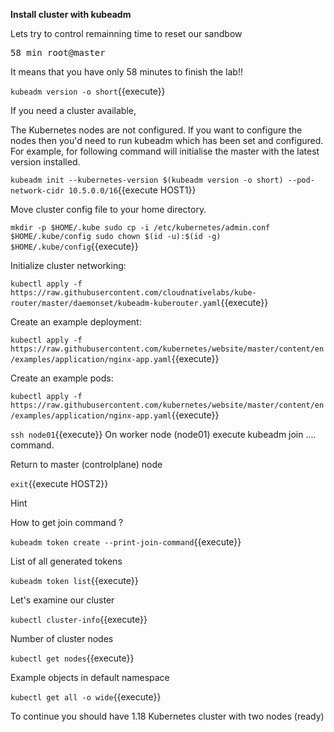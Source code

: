 **Install cluster with kubeadm** 

Lets try to control remainning time to reset our sandbow

<pre>
58 min root@master
</pre>

It means that you have only 58 minutes to finish the lab!!


`kubeadm version -o short`{{execute}}


If you need a cluster available,

The Kubernetes nodes are not configured. If you want to configure the nodes then you'd need to run kubeadm which has been set and configured. For example, for following command will initialise the master with the latest version installed.

`kubeadm init --kubernetes-version $(kubeadm version -o short) --pod-network-cidr 10.5.0.0/16`{{execute HOST1}}

Move cluster config file to your home directory.

`mkdir -p $HOME/.kube
sudo cp -i /etc/kubernetes/admin.conf $HOME/.kube/config
sudo chown $(id -u):$(id -g) $HOME/.kube/config`{{execute}}

Initialize cluster networking:

`kubectl apply -f https://raw.githubusercontent.com/cloudnativelabs/kube-router/master/daemonset/kubeadm-kuberouter.yaml`{{execute}}

 Create an example deployment:

 `kubectl apply -f https://raw.githubusercontent.com/kubernetes/website/master/content/en/examples/application/nginx-app.yaml`{{execute}}

Create an example pods:

 `kubectl apply -f https://raw.githubusercontent.com/kubernetes/website/master/content/en/examples/application/nginx-app.yaml`{{execute}}

`ssh node01`{{execute}}
On worker node (node01) 
execute kubeadm join .... command.

Return to master (controlplane) node

`exit`{{execute HOST2}}

Hint

How to get join command ?

`kubeadm token create --print-join-command`{{execute}}

List of all generated tokens

`kubeadm token list`{{execute}}

Let's examine our cluster

`kubectl cluster-info`{{execute}}

Number of cluster nodes

`kubectl get nodes`{{execute}}

Example objects in default namespace

`kubectl get all -o wide`{{execute}}

To continue you should have 1.18 Kubernetes cluster with two nodes (ready)
